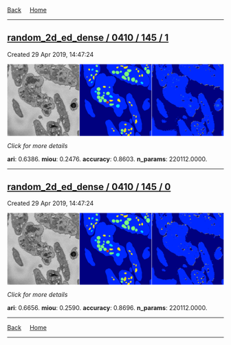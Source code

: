 
[Back](..)&nbsp;&nbsp;&nbsp;&nbsp;&nbsp;[Home](https://leapmanlab.github.io/snapshots)

---

<div class="summary"><a href="1"><h2>random_2d_ed_dense / 0410 / 145 / 1</h2></a><p>Created 29 Apr 2019, 14:47:24
</p><a href="1"><img src="1/media/summary.png" align="center"></a><p>
<i>Click for more details</i>
</p></div>

**ari**: 0.6386. **miou**: 0.2476. **accuracy**: 0.8603. **n_params**: 220112.0000. 

---

<div class="summary"><a href="0"><h2>random_2d_ed_dense / 0410 / 145 / 0</h2></a><p>Created 29 Apr 2019, 14:47:24
</p><a href="0"><img src="0/media/summary.png" align="center"></a><p>
<i>Click for more details</i>
</p></div>

**ari**: 0.6656. **miou**: 0.2590. **accuracy**: 0.8696. **n_params**: 220112.0000. 

---

[Back](..)&nbsp;&nbsp;&nbsp;&nbsp;&nbsp;[Home](https://leapmanlab.github.io/snapshots)

---